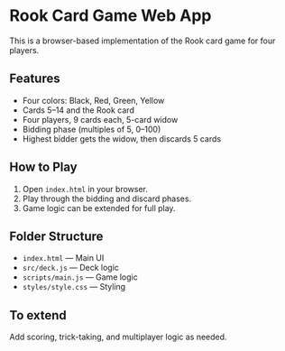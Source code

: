 # Rook Card Game Web App

This is a browser-based implementation of the Rook card game for four players.

## Features
- Four colors: Black, Red, Green, Yellow
- Cards 5–14 and the Rook card
- Four players, 9 cards each, 5-card widow
- Bidding phase (multiples of 5, 0–100)
- Highest bidder gets the widow, then discards 5 cards

## How to Play
1. Open `index.html` in your browser.
2. Play through the bidding and discard phases.
3. Game logic can be extended for full play.

## Folder Structure
- `index.html` — Main UI
- `src/deck.js` — Deck logic
- `scripts/main.js` — Game logic
- `styles/style.css` — Styling

## To extend
Add scoring, trick-taking, and multiplayer logic as needed.
